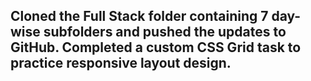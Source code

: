 ## Cloned the Full Stack folder containing 7 day-wise subfolders and pushed the updates to GitHub. Completed a custom CSS Grid task to practice responsive layout design.